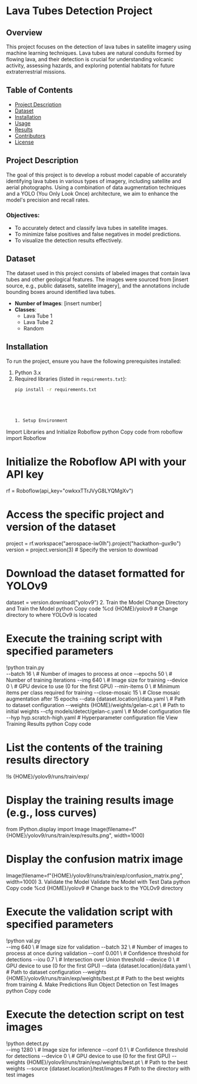 # Lava Tubes Detection Project

## Overview
This project focuses on the detection of lava tubes in satellite imagery using machine learning techniques. Lava tubes are natural conduits formed by flowing lava, and their detection is crucial for understanding volcanic activity, assessing hazards, and exploring potential habitats for future extraterrestrial missions.

## Table of Contents
- [Project Description](#project-description)
- [Dataset](#dataset)
- [Installation](#installation)
- [Usage](#usage)
- [Results](#results)
- [Contributors](#contributors)
- [License](#license)

## Project Description
The goal of this project is to develop a robust model capable of accurately identifying lava tubes in various types of imagery, including satellite and aerial photographs. Using a combination of data augmentation techniques and a YOLO (You Only Look Once) architecture, we aim to enhance the model's precision and recall rates.

### Objectives:
- To accurately detect and classify lava tubes in satellite images.
- To minimize false positives and false negatives in model predictions.
- To visualize the detection results effectively.

## Dataset
The dataset used in this project consists of labeled images that contain lava tubes and other geological features. The images were sourced from [insert source, e.g., public datasets, satellite imagery], and the annotations include bounding boxes around identified lava tubes.

- **Number of Images**: [insert number]
- **Classes**: 
  - Lava Tube 1
  - Lava Tube 2
  - Random

## Installation
To run the project, ensure you have the following prerequisites installed:

1. Python 3.x
2. Required libraries (listed in `requirements.txt`):
   ```bash
   pip install -r requirements.txt





   1. Setup Environment
Import Libraries and Initialize Roboflow
python
Copy code
from roboflow import Roboflow

# Initialize the Roboflow API with your API key
rf = Roboflow(api_key="owkxxTTrJVyG8LYQMgXv")

# Access the specific project and version of the dataset
project = rf.workspace("aerospace-iw0lh").project("hackathon-gux9o")
version = project.version(3)  # Specify the version to download

# Download the dataset formatted for YOLOv9
dataset = version.download("yolov9")
2. Train the Model
Change Directory and Train the Model
python
Copy code
%cd {HOME}/yolov9  # Change directory to where YOLOv9 is located

# Execute the training script with specified parameters
!python train.py \
--batch 16 \  # Number of images to process at once
--epochs 50 \  # Number of training iterations
--img 640 \  # Image size for training
--device 0 \  # GPU device to use (0 for the first GPU)
--min-items 0 \  # Minimum items per class required for training
--close-mosaic 15 \  # Close mosaic augmentation after 15 epochs
--data {dataset.location}/data.yaml \  # Path to dataset configuration
--weights {HOME}/weights/gelan-c.pt \  # Path to initial weights
--cfg models/detect/gelan-c.yaml \  # Model configuration file
--hyp hyp.scratch-high.yaml  # Hyperparameter configuration file
View Training Results
python
Copy code
# List the contents of the training results directory
!ls {HOME}/yolov9/runs/train/exp/

# Display the training results image (e.g., loss curves)
from IPython.display import Image
Image(filename=f"{HOME}/yolov9/runs/train/exp/results.png", width=1000)

# Display the confusion matrix image
Image(filename=f"{HOME}/yolov9/runs/train/exp/confusion_matrix.png", width=1000)
3. Validate the Model
Validate the Model with Test Data
python
Copy code
%cd {HOME}/yolov9  # Change back to the YOLOv9 directory

# Execute the validation script with specified parameters
!python val.py \
--img 640 \  # Image size for validation
--batch 32 \  # Number of images to process at once during validation
--conf 0.001 \  # Confidence threshold for detections
--iou 0.7 \  # Intersection over Union threshold
--device 0 \  # GPU device to use (0 for the first GPU)
--data {dataset.location}/data.yaml \  # Path to dataset configuration
--weights {HOME}/yolov9/runs/train/exp/weights/best.pt  # Path to the best weights from training
4. Make Predictions
Run Object Detection on Test Images
python
Copy code
# Execute the detection script on test images
!python detect.py \
--img 1280 \  # Image size for inference
--conf 0.1 \  # Confidence threshold for detections
--device 0 \  # GPU device to use (0 for the first GPU)
--weights {HOME}/yolov9/runs/train/exp/weights/best.pt \  # Path to the best weights
--source {dataset.location}/test/images  # Path to the directory with test images


